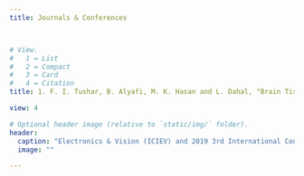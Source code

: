 ```yaml
---
title: Journals & Conferences



# View.
#   1 = List
#   2 = Compact
#   3 = Card
#   4 = Citation
title: 1. F. I. Tushar, B. Alyafi, M. K. Hasan and L. Dahal, "Brain Tissue Segmentation Using NeuroNet With Different Pre-processing Techniques," 2019 Joint 8th International Conference on Informatics, Electronics & Vision (ICIEV) and 2019 3rd International Conference on Imaging, Vision & Pattern Recognition (icIVPR), Spokane, WA, USA, 2019, pp. 223-227.

view: 4

# Optional header image (relative to `static/img/` folder).
header:
  caption: "Electronics & Vision (ICIEV) and 2019 3rd International Conference on Imaging, Vision & Pattern Recognition (icIVPR), Spokane, WA, USA, 2019, pp. 223-227."
  image: ""

---
```

